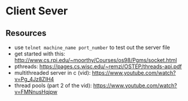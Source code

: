 # Client Sever

## Resources
- use `telnet machine_name port_number` to test out the server file
- get started with this: http://www.cs.rpi.edu/~moorthy/Courses/os98/Pgms/socket.html
- pthreads: https://pages.cs.wisc.edu/~remzi/OSTEP/threads-api.pdf
- multithreaded server in c (vid): https://www.youtube.com/watch?v=Pg_4Jz8ZIH4
- thread pools (part 2 of the vid): https://www.youtube.com/watch?v=FMNnusHqjpw
